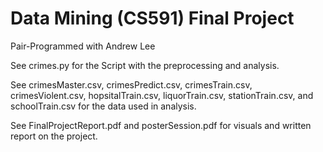 # Data Mining (CS591) Final Project

Pair-Programmed with Andrew Lee

See crimes.py for the Script with the preprocessing and analysis.

See crimesMaster.csv, crimesPredict.csv, crimesTrain.csv, crimesViolent.csv, hopsitalTrain.csv, liquorTrain.csv, stationTrain.csv, and schoolTrain.csv for the data used in analysis.

See FinalProjectReport.pdf and posterSession.pdf for visuals and written report on the project.


